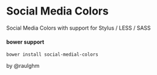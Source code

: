 Social Media Colors
===================

Social Media Colors with support for Stylus / LESS / SASS

#### bower support
```
bower install social-medial-colors
```

by @raulghm